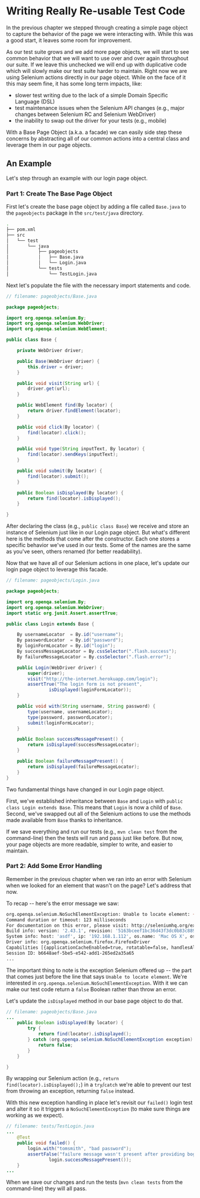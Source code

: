 # Writing Really Re-usable Test Code

In the previous chapter we stepped through creating a simple page object to capture the behavior of the page we were interacting with. While this was a good start, it leaves some room for improvement.

As our test suite grows and we add more page objects, we will start to see common behavior that we will want to use over and over again throughout our suite. If we leave this unchecked we will end up with duplicative code which will slowly make our test suite harder to maintain. 
Right now we are using Selenium actions directly in our page object. While on the face of it this may seem fine, it has some long term impacts, like:

+ slower test writing due to the lack of a simple Domain Specific Language (DSL)
+ test maintenance issues when the Selenium API changes (e.g., major changes between Selenium RC and Selenium WebDriver)
+ the inability to swap out the driver for your tests (e.g., mobile)

With a Base Page Object (a.k.a. a facade) we can easily side step these concerns by abstracting all of our common actions into a central class and leverage them in our page objects.

## An Example

Let's step through an example with our login page object.

### Part 1: Create The Base Page Object

First let's create the base page object by adding a file called `Base.java` to the `pageobjects` package in the `src/test/java` directory.

```sh
.
├── pom.xml
├── src
│   └── test
│       └── java
│           ├── pageobjects
│           │   ├── Base.java
│           │   └── Login.java
│           └── tests
│               └── TestLogin.java
```

Next let's populate the file with the necessary import statements and code.

```java
// filename: pageobjects/Base.java

package pageobjects;

import org.openqa.selenium.By;
import org.openqa.selenium.WebDriver;
import org.openqa.selenium.WebElement;

public class Base {

    private WebDriver driver;

    public Base(WebDriver driver) {
        this.driver = driver;
    }

    public void visit(String url) {
        driver.get(url);
    }

    public WebElement find(By locator) {
        return driver.findElement(locator);
    }

    public void click(By locator) {
        find(locator).click();
    }

    public void type(String inputText, By locator) {
        find(locator).sendKeys(inputText);
    }

    public void submit(By locator) {
        find(locator).submit();
    }

    public Boolean isDisplayed(By locator) {
        return find(locator).isDisplayed();
    }

}
```

After declaring the class (e.g., `public class Base`) we receive and store an instance of Selenium just like in our Login page object. But what's different here is the methods that come after the constructor. Each one stores a specific behavior we've used in our tests. Some of the names are the same as you've seen, others renamed (for better readability).

Now that we have all of our Selenium actions in one place, let's update our login page object to leverage this facade.

```java
// filename: pageobjects/Login.java

package pageobjects;

import org.openqa.selenium.By;
import org.openqa.selenium.WebDriver;
import static org.junit.Assert.assertTrue;

public class Login extends Base {

    By usernameLocator  = By.id("username");
    By passwordLocator  = By.id("password");
    By loginFormLocator = By.id("login");
    By successMessageLocator = By.cssSelector(".flash.success");
    By failureMessageLocator = By.cssSelector(".flash.error");

    public Login(WebDriver driver) {
        super(driver);
        visit("http://the-internet.herokuapp.com/login");
        assertTrue("The login form is not present",
                isDisplayed(loginFormLocator));
    }

    public void with(String username, String password) {
        type(username, usernameLocator);
        type(password, passwordLocator);
        submit(loginFormLocator);
    }

    public Boolean successMessagePresent() {
        return isDisplayed(successMessageLocator);
    }

    public Boolean failureMessagePresent() {
        return isDisplayed(failureMessageLocator);
    }
}
```

Two fundamental things have changed in our Login page object.

First, we've established inheritance between `Base` and `Login` with `public class Login extends Base`. This means that `Login` is now a child of `Base`. Second, we've swapped out all of the Selenium actions to use the methods made available from `Base` thanks to inheritance.

If we save everything and run our tests (e.g., `mvn clean test` from the command-line) then the tests will run and pass just like before. But now, your page objects are more readable, simpler to write, and easier to maintain.

### Part 2: Add Some Error Handling

Remember in the previous chapter when we ran into an error with Selenium when we looked for an element that wasn't on the page? Let's address that now.

To recap -- here's the error message we saw:

```sh
org.openqa.selenium.NoSuchElementException: Unable to locate element: {"method":"css selector","selector":".flash.error"}
Command duration or timeout: 123 milliseconds
For documentation on this error, please visit: http://seleniumhq.org/exceptions/no_such_element.html
Build info: version: '2.43.1', revision: '5163bceef1bc36d43f3dc0b83c88998168a363a0', time: '2014-09-10 09:43:55'
System info: host: 'asdf', ip: '192.168.1.112', os.name: 'Mac OS X', os.arch: 'x86_64', os.version: '10.10.1', java.version: '1.8.0_25'
Driver info: org.openqa.selenium.firefox.FirefoxDriver
Capabilities [{applicationCacheEnabled=true, rotatable=false, handlesAlerts=true, databaseEnabled=true, version=34.0.5, platform=MAC, nativeEvents=false, acceptSslCerts=true, webStorageEnabled=true, locationContextEnabled=true, browserName=firefox, takesScreenshot=true, javascriptEnabled=true, cssSelectorsEnabled=true}]
Session ID: b6648aef-5be5-e542-add1-265ed2a35a65
...
```

The important thing to note is the exception Selenium offered up -- the part that comes just before the line that says `Unable to locate element`. We're interested in `org.openqa.selenium.NoSuchElementException`. With it we can make our test code return a `false` Boolean rather than throw an error.

Let's update the `isDisplayed` method in our base page object to do that.

```java
// filename: pageobjects/Base.java
...
    public Boolean isDisplayed(By locator) {
        try {
            return find(locator).isDisplayed();
        } catch (org.openqa.selenium.NoSuchElementException exception) {
            return false;
        }
    }

}
```

By wrapping our Selenium action (e.g., `return find(locator).isDisplayed();`) in a `try`/`catch` we're able to prevent our test from throwing an exception, returning `false` instead.

With this new exception handling in place let's revisit our `failed()` login test and alter it so it triggers a `NoSuchElementException` (to make sure things are working as we expect).

```java
// filename: tests/TestLogin.java
...
    @Test
    public void failed() {
        login.with("tomsmith", "bad password");
        assertFalse("failure message wasn't present after providing bogus credentials",
                login.successMessagePresent());
    }
...
```

When we save our changes and run the tests (`mvn clean tests` from the command-line) they will all pass.

